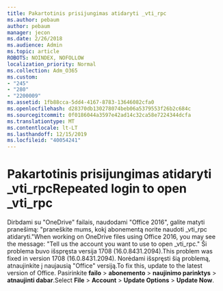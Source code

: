 ```yaml
---
title: Pakartotinis prisijungimas atidaryti _vti_rpc
ms.author: pebaum
author: pebaum
manager: jecon
ms.date: 2/26/2018
ms.audience: Admin
ms.topic: article
ROBOTS: NOINDEX, NOFOLLOW
localization_priority: Normal
ms.collection: Adm_O365
ms.custom:
- "245"
- "280"
- "2200009"
ms.assetid: 1fb88cca-5dd4-4167-8783-13646082cfa0
ms.openlocfilehash: d28370db130278074beb06a5379553f26b2c684c
ms.sourcegitcommit: 0f0186044a3597e42ad14c32ca58e7224344dcfa
ms.translationtype: MT
ms.contentlocale: lt-LT
ms.lasthandoff: 12/15/2019
ms.locfileid: "40054241"
---
```

# <a name="repeated-login-to-open-_vti_rpc"></a><span data-ttu-id="f3503-102">Pakartotinis prisijungimas atidaryti _vti_rpc</span><span class="sxs-lookup"><span data-stu-id="f3503-102">Repeated login to open _vti_rpc</span></span>

<span data-ttu-id="f3503-103">Dirbdami su "OneDrive" failais, naudodami "Office 2016", galite matyti pranešimą: "praneškite mums, kokį abonementą norite naudoti _vti_rpc atidaryti."</span><span class="sxs-lookup"><span data-stu-id="f3503-103">When working on OneDrive files using Office 2016, you may see the message: "Tell us the account you want to use to open _vti_rpc."</span></span> <span data-ttu-id="f3503-104">Ši problema buvo išspręsta versija 1708 (16.0.8431.2094).</span><span class="sxs-lookup"><span data-stu-id="f3503-104">This problem was fixed in version 1708 (16.0.8431.2094).</span></span> <span data-ttu-id="f3503-105">Norėdami išspręsti šią problemą, atnaujinkite į naujausią "Office" versiją.</span><span class="sxs-lookup"><span data-stu-id="f3503-105">To fix this, update to the latest version of Office.</span></span> <span data-ttu-id="f3503-106">Pasirinkite **failo** \> **abonemento** \> **naujinimo parinktys** \> **atnaujinti dabar**.</span><span class="sxs-lookup"><span data-stu-id="f3503-106">Select **File** \> **Account** \> **Update Options** \> **Update Now**.</span></span>
  